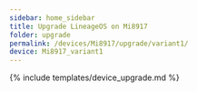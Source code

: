 ```yaml
---
sidebar: home_sidebar
title: Upgrade LineageOS on Mi8917
folder: upgrade
permalink: /devices/Mi8917/upgrade/variant1/
device: Mi8917_variant1
---
```

{% include templates/device_upgrade.md %}
